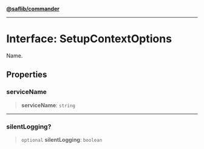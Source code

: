 [**@saflib/commander**](../index.md)

***

# Interface: SetupContextOptions

Name.

## Properties

### serviceName

> **serviceName**: `string`

***

### silentLogging?

> `optional` **silentLogging**: `boolean`
